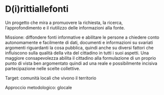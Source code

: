 # D(i)rittiallefonti

Un progetto che mira a promuovere la richiesta, la ricerca, l’approfondimento e il riutilizzo delle informazioni alla fonte.

Missione: diffondere fonti informative e abilitare le persone a chiedere conto autonomamente e facilmente di dati, documenti e informazioni su svariati argomenti riguardanti la cosa pubblica, quindi anche su diversi fattori che influiscono sulla qualità della vita  del cittadino in tutti i suoi aspetti.
Una maggiore consapevolezza abilita il cittadino alla formulazione di un proprio punto di vista ben argomentato quindi ad una reale e possibilmente incisiva partecipazione nelle scelte collettive.

Target: comunità locali che vivono il territorio

Approccio metodologico: glocale
